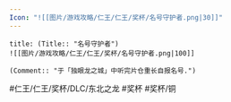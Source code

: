 ```yaml
---
Icon: "![[图片/游戏攻略/仁王/仁王/奖杯/名号守护者.png|30]]"
---
```

```ad-common-bronze-trophy
title: (Title:: "名号守护者")
![[图片/游戏攻略/仁王/仁王/奖杯/名号守护者.png|100]]

(Comment:: "于「独眼龙之城」中听完片仓重长自报名号.")
```

#仁王/仁王/奖杯/DLC/东北之龙 #奖杯 #奖杯/铜
